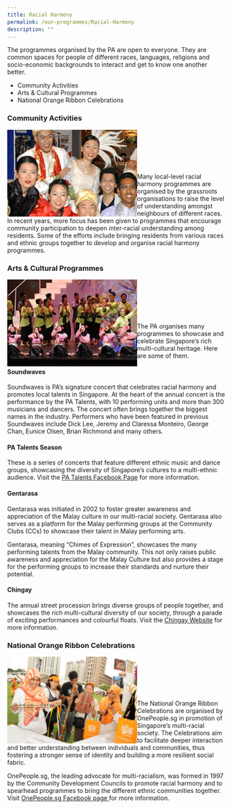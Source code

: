 ```yaml
---
title: Racial Harmony
permalink: /our-programmes/Racial-Harmony
description: ""
---
```

The programmes organised by the PA are open to everyone. They are common spaces for people of different races, languages, religions and socio-economic backgrounds to interact and get to know one another better.

* Community Activities
* Arts & Cultural Programmes
* National Orange Ribbon Celebrations

### Community Activities
<img style="height:200px;width:300px"  align="left" src="/images/Programmes/Racial%20Harmony/racialharmony-communityactivities.jpg"><br><br><br><br><br>


Many local-level racial harmony programmes are organised by the grassroots organisations to raise the level of understanding amongst neighbours of different races. In recent years, more focus has been given to programmes that encourage community participation to deepen inter-racial understanding among residents. Some of the efforts include bringing residents from various races and ethnic groups together to develop and organise racial harmony programmes.

 

### Arts & Cultural Programmes
<img style="height:200px;width:300px"  align="left" src="/images/Programmes/Racial%20Harmony/racialharmony-artscultureprog.jpg"><br><br><br><br><br>


The PA organises many programmes to showcase and celebrate Singapore’s rich multi-cultural heritage. Here are some of them.

#### Soundwaves
Soundwaves is PA’s signature concert that celebrates racial harmony and promotes local talents in Singapore. At the heart of the annual concert is the performance by the PA Talents, with 10 performing units and more than 300 musicians and dancers. The concert often brings together the biggest names in the industry. Performers who have been featured in previous Soundwaves include Dick Lee, Jeremy and Claressa Monteiro, George Chan, Eunice Olsen, Brian Richmond and many others.

#### PA Talents Season
These is a series of concerts that feature different ethnic music and dance groups, showcasing the diversity of Singapore’s cultures to a multi-ethnic audience. Visit the [PA Talents Facebook Page](https://www.facebook.com/PA.Talents) for more information.

#### Gentarasa
Gentarasa was initiated in 2002 to foster greater awareness and appreciation of the Malay culture in our multi-racial society.  Gentarasa also serves as a platform for the Malay performing groups at the Community Clubs (CCs) to showcase their talent in Malay performing arts.

Gentarasa, meaning “Chimes of Expression”, showcases the many performing talents from the Malay community. This not only raises public awareness and appreciation for the Malay Culture but also provides a stage for the performing groups to increase their standards and nurture their potential.

#### Chingay
The annual street procession brings diverse groups of people together, and showcases the rich multi-cultural diversity of our society, through a parade of exciting performances and colourful floats. Visit the [Chingay Website](https://www.chingay.gov.sg/) for more information.

 

### National Orange Ribbon Celebrations
<img style="height:200px;width:300px"  align="left" src="/images/Programmes/Racial%20Harmony/racialharmony-orangeribbon.jpg"><br><br><br><br><br>

The National Orange Ribbon Celebrations are organised by OnePeople.sg in promotion of Singapore’s multi-racial society. The Celebrations aim to facilitate deeper interaction and better understanding between individuals and communities, thus fostering a stronger sense of identity and building a more resilient social fabric.

OnePeople.sg, the leading advocate for multi-racialism, was formed in 1997 by the Community Development Councils to promote racial harmony and to spearhead programmes to bring the different ethnic communities together. Visit [OnePeople.sg Facebook page ](https://www.facebook.com/OnePeople.sg) for more information.